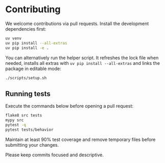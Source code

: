 # Contributing

We welcome contributions via pull requests. Install the development dependencies first:

```bash
uv venv
uv pip install --all-extras
uv pip install -e .
```

You can alternatively run the helper script. It refreshes the lock file when
needed, installs all extras with `uv pip install --all-extras` and links the
package in editable mode:

```bash
./scripts/setup.sh
```

## Running tests

Execute the commands below before opening a pull request:

```bash
flake8 src tests
mypy src
pytest -q
pytest tests/behavior
```

Maintain at least 90% test coverage and remove temporary files before submitting your changes.

Please keep commits focused and descriptive.

